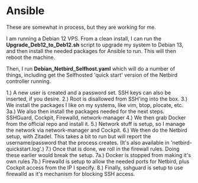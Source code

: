
# Ansible
These are somewhat in process, but they are working for me.

I am running a Debian 12 VPS. From a clean install, I can run the **Upgrade_Deb12_to_Deb12.sh** script to upgrade my system to Debian 13, and then install the needed packages for Ansible to run. This will then reboot the machine.

Then, I run **Debian_Netbird_Selfhost.yaml** which will do a number of things, including get the Selfhosted 'quick start' version of the Netbird controller running.

1.) A new user is created and a password set. SSH keys can also be inserted, if you desire.
2.) Root is disallowed from SSH'ing into the box.
3.) We install the packages I like on my systems, like vim, btop, plocate, etc.
  3a.) We also then install the packages needed for the next steps. SSHGuard, Cockpit, Firewalld, network-manager
4.) We then grab Docker from the official repo and install it.
5.) Network stuff is setup, so I manage the network via network-manager and Cockpit.
6.) We then do the Netbird setup, with Zitadel. This takes a bit to run but will report the username/password that the process creates. (It's also available in 'netbird-quickstart.log'.)
7.) Once that is done, we roll in the firewall rules. Doing these earlier would break the setup.
  7a.) Docker is stopped from making it's own rules
  7b.) Firewalld is setup to allow the needed ports for Netbird, plus Cockpit access from the IP I specify.
8.) Finally, sshguard is setup to use firewalld as it's mechanism for blocking SSH access.
